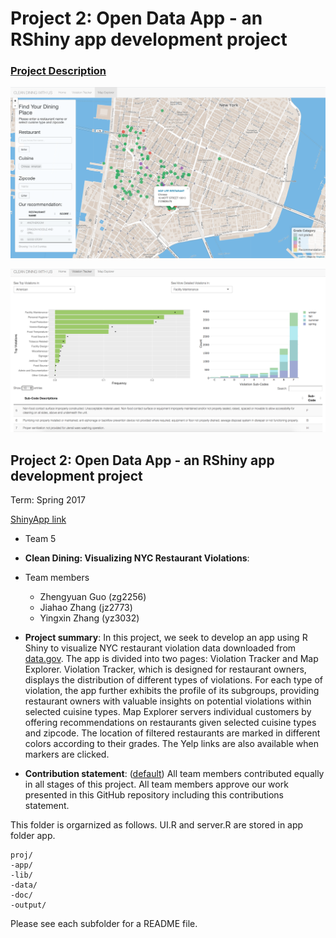 # Project 2: Open Data App - an RShiny app development project

### [Project Description](doc/project2_desc.md)

![screenshot](doc/Screenshot1.png)



![screenshot](doc/Screenshot2.png)




## Project 2: Open Data App - an RShiny app development project
Term: Spring 2017

[ShinyApp link](https://ads-yz3032.shinyapps.io/nycrestaurantviolation/)

+ Team 5
+ **Clean Dining: Visualizing NYC Restaurant Violations**: 
+ Team members
	+ Zhengyuan Guo (zg2256)
	+ Jiahao Zhang (jz2773)
	+ Yingxin Zhang (yz3032)
	

+ **Project summary**: In this project, we seek to develop an app using R Shiny to visualize NYC restaurant violation data downloaded from [data.gov](https://www.data.gov/). The app is divided into two pages: Violation Tracker and Map Explorer. Violation Tracker, which is designed for restaurant owners, displays the distribution of different types of violations. For each type of violation, the app further exhibits the profile of its subgroups, providing restaurant owners with valuable insights on potential violations within selected cuisine types. Map Explorer servers individual customers by offering recommendations on restaurants given selected cuisine types and zipcode. The location of filtered restaurants are marked in different colors according to their grades. The Yelp links are also available when markers are clicked.
+ **Contribution statement**: ([default](doc/a_note_on_contributions.md)) All team members contributed equally in all stages of this project. All team members approve our work presented in this GitHub repository including this contributions statement. 

This folder is orgarnized as follows. UI.R and server.R are stored in app folder app.

```
proj/
-app/
-lib/
-data/
-doc/
-output/
```

Please see each subfolder for a README file.

